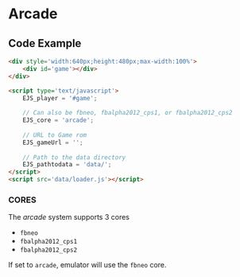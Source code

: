 # Arcade

## Code Example

```html
<div style='width:640px;height:480px;max-width:100%'>
    <div id='game'></div>
</div>

<script type='text/javascript'>
    EJS_player = '#game';
    
    // Can also be fbneo, fbalpha2012_cps1, or fbalpha2012_cps2
    EJS_core = 'arcade';
    
    // URL to Game rom
    EJS_gameUrl = '';
    
    // Path to the data directory
    EJS_pathtodata = 'data/';
</script>
<script src='data/loader.js'></script>
```

### CORES

The *arcade* system supports 3 cores
- `fbneo`
- `fbalpha2012_cps1`
- `fbalpha2012_cps2`

If set to `arcade`, emulator will use the `fbneo` core.

